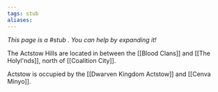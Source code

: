 ```yaml
---
tags: stub
aliases:
---
```

*This page is a #stub . You can help by expanding it!*

The Actstow Hills are located in between the [[Blood Clans]] and [[The Holyl'nds]], north of [[Coalition City]].

Actstow is occupied by the [[Dwarven Kingdom Actstow]] and [[Cenva Minyo]].